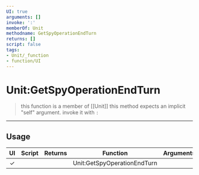 ```yaml
---
UI: true
arguments: []
invoke: ':'
memberOf: Unit
methodname: GetSpyOperationEndTurn
returns: []
script: false
tags:
- Unit/_function
- function/UI
---
```

# Unit:GetSpyOperationEndTurn
> this function is a member of [[Unit]]
> this method expects an implicit "self" argument. invoke it with `:`
-----
## Usage
|  UI | Script | Returns | Function | Arguments |
|:---:|:------:|-------:|:--------:|:---------|
|✓| ||Unit:GetSpyOperationEndTurn||
